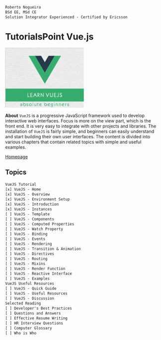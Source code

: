 ```
Roberto Nogueira  
BSd EE, MSd CE
Solution Integrator Experienced - Certified by Ericsson
```
# TutorialsPoint Vue.js

![tutorialspoint image](images/tutorialspoint.png)

**About**
`VueJS` is a progressive JavaScript framework used to develop interactive web interfaces. Focus is more on the view part, which is the front end. It is very easy to integrate with other projects and libraries. The installation of `VueJS` is fairly simple, and beginners can easily understand and start building their own user interfaces. The content is divided into various chapters that contain related topics with simple and useful examples.

[Homepage](https://www.tutorialspoint.com/vuejs/index.htm)

## Topics
```
VueJS Tutorial
[x] VueJS - Home
[x] VueJS - Overview
[x] VueJS - Environment Setup
[x] VueJS - Introduction
[x] VueJS - Instances
[ ] VueJS - Template
[ ] VueJS - Components
[ ] VueJS - Computed Properties
[ ] VueJS - Watch Property
[ ] VueJS - Binding
[ ] VueJS - Events
[ ] VueJS - Rendering
[ ] VueJS - Transition & Animation
[ ] VueJS - Directives
[ ] VueJS - Routing
[ ] VueJS - Mixins
[ ] VueJS - Render Function
[ ] VueJS - Reactive Interface
[ ] VueJS - Examples
VueJS Useful Resources
[ ] VueJS - Quick Guide
[ ] VueJS - Useful Resources
[ ] VueJS - Discussion
Selected Reading
[ ] Developer's Best Practices
[ ] Questions and Answers
[ ] Effective Resume Writing
[ ] HR Interview Questions
[ ] Computer Glossary
[ ] Who is Who
```
